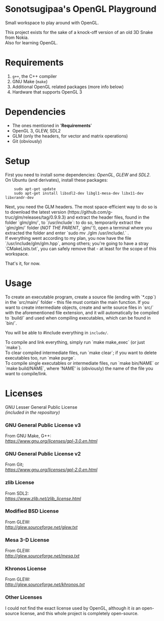 # Sonotsugipaa's OpenGL Playground

<p>
Small workspace to play around with OpenGL.
</p> <p>
This project exists for the sake of a knock-off version of an old 3D Snake
from Nokia.
<br>
Also for learning OpenGL.
</p>


# Requirements

1. `g++`, the C++ compiler
2. GNU Make (`make`)
3. Additional OpenGL related packages (more info below)
4. Hardware that supports OpenGL 3


# Dependencies

- The ones mentioned in '<b>Requirements</b>'
- OpenGL 3, GLEW, SDL2
- GLM (only the headers, for vector and matrix operations)
- Git (obviously)


# Setup

<p>
First you need to install some dependencies: <i>OpenGL</i>, <i>GLEW</i> and
<i>SDL2</i>.
<br>
On Ubuntu (and derivates), install these packages:

		sudo apt-get update
		sudo apt-get install libsdl2-dev libgl1-mesa-dev libx11-dev libxrandr-dev

</p> <p>
Next, you need the GLM headers. The most space-efficient way to do so is to
download the latest version (https://github.com/g-truc/glm/releases/tag/0.9.9.3)
and extract the header files, found in the folder `glm/glm/`, to `/usr/include`:
to do so, temporarily extract the `glm/glm/` folder (<i>NOT THE PARENT</i>, `glm/`!),
open a terminal where you extracted the folder and enter
`sudo mv ./glm /usr/include/.` .
<br>
If everything went according to my plan, you now have the file
`/usr/include/glm/glm.hpp`, among others; you're going to have a stray
`CMakeLists.txt`, you can safely remove that - at least for the scope of
this workspace.
</p> <p>
That's it, for now.
</p>


# Usage

<p>
To create an executable program, create a source file (ending with `*.cpp`) in
the `src/main/` folder - this file must contain the main function.
If you want to create intermediate objects, create and write source files in
`src/` with the aforementioned file extension, and it will automatically be
compiled to `build/` and used when compiling executables, which can be found
in `bin/`.<br>

You will be able to #include everything in `include/`.
</p>

<p>
To compile and link everything, simply run `make make_exec` (or just `make`).
<br>
To clear compiled intermediate files, run `make clear`; if you want to delete
executables too, run `make purge`.
<br>
To compile single executables or intermediate files, run `make bin/NAME` or
`make build/NAME`, where 'NAME' is (obviously) the name of the file you want
to compile/link.
</p>


# Licenses

GNU Lesser General Public License<br>
<i>(included in the repository)</i>

### GNU General Public License v3

From GNU Make, G++:<br>
<i>https://www.gnu.org/licenses/gpl-3.0.en.html</i>

### GNU General Public License v2

From Git;<br>
<i>https://www.gnu.org/licenses/gpl-2.0.en.html</i>

### zlib License

From SDL2:<br>
<i>https://www.zlib.net/zlib_license.html</i>

### Modified BSD License

From GLEW:<br>
<i>http://glew.sourceforge.net/glew.txt</i>

### Mesa 3-D License

From GLEW:<br>
<i>http://glew.sourceforge.net/mesa.txt</i>

### Khronos License

From GLEW:<br>
<i>http://glew.sourceforge.net/khronos.txt</i>

### Other Licenses

I could not find the exact license used by OpenGL, although
it *is* an open-source license, and this whole project is
completely open-source.
